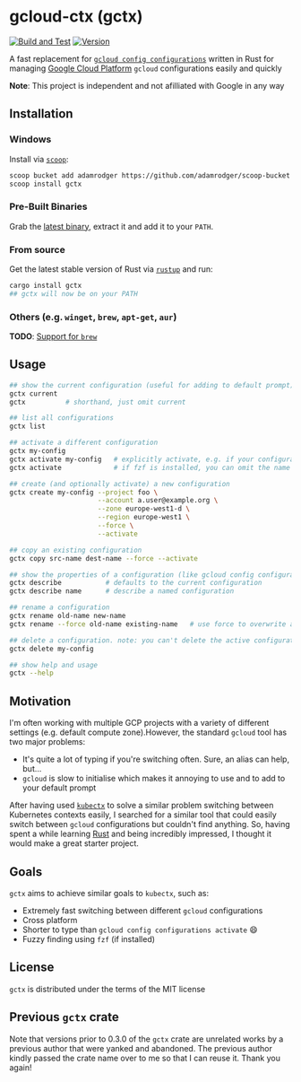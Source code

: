 # gcloud-ctx (gctx)

[![Build and Test](https://github.com/adamrodger/gcloud-ctx/workflows/Build%20and%20Test/badge.svg)](https://github.com/adamrodger/gcloud-ctx/actions)
[![Version](https://img.shields.io/github/v/tag/adamrodger/gcloud-ctx)](https://github.com/adamrodger/gcloud-ctx/releases/latest)

<!-- cargo-sync-readme start -->

A fast replacement for [`gcloud config configurations`](https://cloud.google.com/sdk/gcloud/reference/config/configurations)
written in Rust for managing [Google Cloud Platform](https://cloud.google.com/) `gcloud` configurations easily and quickly

**Note**: This project is independent and not afilliated with Google in any way

## Installation

### Windows

Install via [`scoop`](https://scoop.sh):

```bash
scoop bucket add adamrodger https://github.com/adamrodger/scoop-bucket
scoop install gctx
```

### Pre-Built Binaries

Grab the [latest binary](https://github.com/adamrodger/gcloud-ctx/releases/latest), extract it and add it to your `PATH`.

### From source

Get the latest stable version of Rust via [`rustup`](https://rustup.rs/) and run:

```bash
cargo install gctx
## gctx will now be on your PATH
```

### Others (e.g. `winget`, `brew`, `apt-get`, `aur`)

**TODO**: [Support for `brew`](https://github.com/adamrodger/gcloud-ctx/issues/14)

## Usage

```bash
## show the current configuration (useful for adding to default prompt)
gctx current
gctx          # shorthand, just omit current

## list all configurations
gctx list

## activate a different configuration
gctx my-config
gctx activate my-config   # explicitly activate, e.g. if your configuration name clashes with a gctx command
gctx activate             # if fzf is installed, you can omit the name and select from a list

## create (and optionally activate) a new configuration
gctx create my-config --project foo \
                      --account a.user@example.org \
                      --zone europe-west1-d \
                      --region europe-west1 \
                      --force \
                      --activate

## copy an existing configuration
gctx copy src-name dest-name --force --activate

## show the properties of a configuration (like gcloud config configurations describe)
gctx describe           # defaults to the current configuration
gctx describe name      # describe a named configuration

## rename a configuration
gctx rename old-name new-name
gctx rename --force old-name existing-name   # use force to overwrite an existing configuration

## delete a configuration. note: you can't delete the active configuration
gctx delete my-config

## show help and usage
gctx --help
```

<!-- cargo-sync-readme end -->

## Motivation

I'm often working with multiple GCP projects with a variety of different settings (e.g. default compute zone).However,
the standard `gcloud` tool has two major problems:

- It's quite a lot of typing if you're switching often. Sure, an alias can help, but...
- `gcloud` is slow to initialise which makes it annoying to use and to add to your default prompt

After having used [`kubectx`](https://github.com/ahmetb/kubectx) to solve a similar problem switching between
Kubernetes contexts easily, I searched for a similar tool that could easily switch between `gcloud` configurations
but couldn't find anything. So, having spent a while learning [Rust](https://www.rust-lang.org/) and being incredibly
impressed, I thought it would make a great starter project.

## Goals

`gctx` aims to achieve similar goals to `kubectx`, such as:

- Extremely fast switching between different `gcloud` configurations
- Cross platform
- Shorter to type than `gcloud config configurations activate` 😄
- Fuzzy finding using `fzf` (if installed)

## License

`gctx` is distributed under the terms of the MIT license

## Previous `gctx` crate

Note that versions prior to 0.3.0 of the `gctx` crate are unrelated works by a previous author
that were yanked and abandoned. The previous author kindly passed the crate name over to me so
that I can reuse it. Thank you again!
